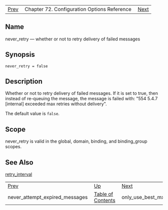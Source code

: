 |     |     |     |
| --- | --- | --- |
| [Prev](conf.ref.never_attempt_expired_messages)  | Chapter 72. Configuration Options Reference |  [Next](conf.ref.only_use_best_mx_for_relay_domains) |

<a name="conf.ref.never_retry"></a>
## Name

never_retry — whether or not to retry delivery of failed messages

## Synopsis

`never_retry = false`

<a name="idp25635520"></a>
## Description

Whether or not to retry delivery of failed messages. If it is set to true, then instead of re-queuing the message, the message is failed with: "554 5.4.7 [internal] exceeded max retries without delivery".

The default value is `false`.

<a name="idp25638448"></a>
## Scope

never_retry is valid in the global, domain, binding, and binding_group scopes.

<a name="idp25640320"></a>
## See Also

[retry_interval](conf.ref.retry_interval "retry_interval")

|     |     |     |
| --- | --- | --- |
| [Prev](conf.ref.never_attempt_expired_messages)  | [Up](config.options.ref) |  [Next](conf.ref.only_use_best_mx_for_relay_domains) |
| never_attempt_expired_messages  | [Table of Contents](index) |  only_use_best_mx_for_relay_domains |

